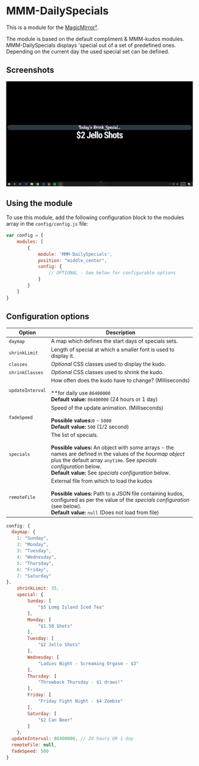# MMM-DailySpecials

This is a module for the [MagicMirror²](https://github.com/MichMich/MagicMirror/).

The module is based on the default compliment & MMM-kudos modules. MMM-DailySpecials displays 'special out of a set of predefined ones. Depending on the current day the used special set can be defined.

## Screenshots

![ScreenShot](https://github.com/justjim1220/MMM-DailySpecials/blob/master/Screenshot%20(43).png)

## Using the module

To use this module, add the following configuration block to the modules array in the `config/config.js` file:
```js
var config = {
    modules: [
        {
            module: 'MMM-DailySpecials',
            position: "middle_center",
            config: {
                // OPTIONAL - See below for configurable options
            }
        }
    ]
}
```

## Configuration options

| Option           | Description
|----------------- |-----------
| `daymap`         | A map which defines the start days of specials sets.
| `shrinkLimit`    | Length of special at which a smaller font is used to display it.
| `classes`        | *Optional* CSS classes used to display the kudo.
| `shrinkClasses`  | *Optional* CSS classes used to shrink the kudo.
| `updateInterval` | How often does the kudo have to change? (Milliseconds) <br><br> **for daily use `86400000` <br> **Default value:** `86400000` (24 hours or 1 day)
| `fadeSpeed`      | Speed of the update animation. (Milliseconds) <br><br> **Possible values:**`0` - `5000` <br> **Default value:** `500` (1/2 second)
| `specials`       | The list of specials. <br><br> **Possible values:** An object with some arrays - the names are defined in the values of the _hourmap object_ plus the default array `anytime`. See _specials configuration_ below. <br> **Default value:** See _specials configuration_ below.
| `remoteFile`     | External file from which to load the kudos <br><br> **Possible values:** Path to a JSON file containing kudos, configured as per the value of the _specials configuration_ (see below).<br> **Default value:** `null` (Does not load from file)


````javascript
config: {
  daymap: {
    1: "Sunday",
    2: "Monday",
    3: "Tuesday",
    4: "Wednesday",
    5: "Thursday",
    6: "Friday",
    7: "Saturday"
},
    shrinkLimit: 35,
    special: {
        Sunday: [
            "$5 Lomg Island Iced Tea"
        ],
        Monday: [
            "$1.50 Shots"
        ],
        Tuesday: [
            "$2 Jello Shots"
        ],
        Wednesday: [
            "Ladies Night - Screaming Orgasm - $3"
        ],
        Thursday: [
            "Throwback Thursday - $1 draws!"
        ],
        Friday: [
            "Friday Fight Night - $4 Zombie"
        ],
        Saturday: [
            "$2 Can Beer"
        ]
    },
  updateInterval: 86400000, // 24 hours OR 1 day
  remoteFile: null,
  fadeSpeed: 500
}
````
